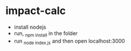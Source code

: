 # impact-calc

- install nodejs
- run, <sub>npm install</sub> in the folder
- run  <sub>node index.js</sub> and then open localhost:3000
